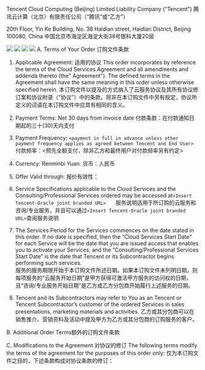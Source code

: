 Tencent Cloud Computing (Beijing) Limited Liability Company (“Tencent”)
腾讯云计算（北京）有限责任公司（“腾讯”或“乙方”）

20th Floor, Yin Ke Building, No. 38 Haidian street, Haidian District, Beijing 100080, China
中国北京市海淀区海淀大街38号银科大厦20层

![](https://main.qcloudimg.com/raw/e2fc22a438f77897f9d677d350829a4e.png)
![](https://main.qcloudimg.com/raw/8279fda15063143d7953533bdb2122bd.png)
![](https://main.qcloudimg.com/raw/527d78d82dbbfecec9e0fe47168aafd6.png)
![](https://main.qcloudimg.com/raw/64a1497a2820c6595a7b7dbcf44fe25a.png)
A. Terms of Your Order 订购文件条款
1. Applicable Agreement:  适用的协议
This order incorporates by reference the terms of the Cloud Services Agreement and all amendments and addenda 
thereto (the" Agreement").  The defined terms in the Agreement shall have the same meaning in this order unless 
otherwise specified herein. 
本订购文件以提及的方式纳入了云服务协议及其所有协议修订案和协议附录（“协议”）中的条款。除非在本订购文件中另有规定，协议所定义的词语在本订购文件中应具有相同的含义。

2. Payment Terms:  Net 30 days from invoice date
付款条款：在付款通知日期起的三十(30)天内支付

3. Payment Frequency:  `<payment in full in advance unless other payment frequency applies as agreed between Tencent and End User> `
付款频率：<预先全额支付，除非乙方和最终用户对付款频率另有约定>

4. Currency:  Renminbi Yuan.
货币：人民币

5. Offer Valid through: 
报价有效性：

6. Service Specifications applicable to the Cloud Services and the Consulting/Professional Services ordered may be accessed at`<Insert Tencent-Oracle joint branded URL>   `
服务说明适用于所订购的云服务和咨询/专业服务，并且可以通过`<Insert Tencent-Oracle joint branded URL>`查阅服务说明

7. The Services Period for the Services commences on the date stated in this order.  If no date is specified, then the “Cloud Services Start Date” for each Service will be the date that you are issued access that enables you to activate your Services, and the “Consulting/Professional Services Start Date” is the date that Tencent or its Subcontractor  begins performing such services.  
服务的服务期限开始于本订购文件所述日期。如果本订购文件未列明日期，则每项服务的“云服务开始日期”是甲方获得可激活甲方服务的访问权的日期，且“咨询/专业服务开始日期”是乙方或乙方分包商开始履行上述服务的日期。

8. Tencent and its Subcontractors may refer to You as an Tencent or Tencent Subcontractor’s customer of the ordered Services in sales presentations, marketing materials and activities. 
乙方或其分包商可以在销售推介、营销资料及活动中提及甲方为乙方或其分包商的订购服务的客户。

B. Additional Order Terms额外的订购文件条款

C. Modifications to the Agreement 对协议的修订
The following terms modify the terms of the agreement for the purposes of this order only:
仅为本订购文件之目的，下述条款构成对协议条款的修订：